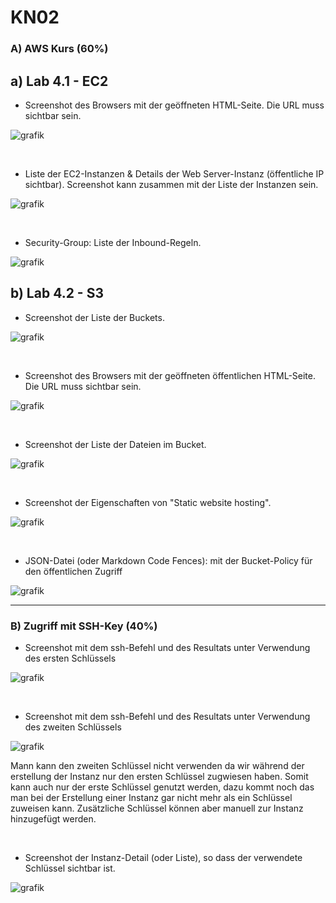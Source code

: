# KN02

### A) AWS Kurs (60%)

## a) Lab 4.1 - EC2

- Screenshot des Browsers mit der geöffneten HTML-Seite. Die URL muss sichtbar sein.
  
![grafik](https://github.com/user-attachments/assets/68368f24-0c37-4740-a4de-297ccecb45d5)

<br/>

- Liste der EC2-Instanzen & Details der Web Server-Instanz (öffentliche IP sichtbar). Screenshot kann zusammen mit der Liste der Instanzen sein.
  
![grafik](https://github.com/user-attachments/assets/5a64cb61-f1a8-4078-9840-170b734ce8ae)

<br/>

- Security-Group: Liste der Inbound-Regeln.
  
![grafik](https://github.com/user-attachments/assets/289c0bf9-94bf-430a-a881-02163f2f19d8)


## b) Lab 4.2 - S3

- Screenshot der Liste der Buckets.

![grafik](https://github.com/user-attachments/assets/140e493d-102a-4137-bc08-f8e39fbe98fb)

<br/>

- Screenshot des Browsers mit der geöffneten öffentlichen HTML-Seite. Die URL muss sichtbar sein.

![grafik](https://github.com/user-attachments/assets/4b12a68d-b3b4-437b-b66b-9f32c0ef5fb0)

<br/>
 
- Screenshot der Liste der Dateien im Bucket.

![grafik](https://github.com/user-attachments/assets/76fc759c-a210-460f-acb1-b1705e2a1ed9)

<br/>
  
- Screenshot der Eigenschaften von "Static website hosting".

![grafik](https://github.com/user-attachments/assets/46f22cbb-2817-4fe4-9f21-545cc7dc5fd4)

<br/>
  
- JSON-Datei (oder Markdown Code Fences): mit der Bucket-Policy für den öffentlichen Zugriff

![grafik](https://github.com/user-attachments/assets/43ff3afe-bf0a-4e52-92e6-42c6b61bc4ff)

---

### B) Zugriff mit SSH-Key (40%)

- Screenshot mit dem ssh-Befehl und des Resultats unter Verwendung des ersten Schlüssels

![grafik](https://github.com/user-attachments/assets/e0e645fc-819f-497b-ac1c-01a53c455469)

<br/>

- Screenshot mit dem ssh-Befehl und des Resultats unter Verwendung des zweiten Schlüssels

![grafik](https://github.com/user-attachments/assets/704ca59e-c680-42b5-8a9f-0771843eb520)

Mann kann den zweiten Schlüssel nicht verwenden da wir während der erstellung der Instanz nur den ersten Schlüssel zugwiesen haben. Somit kann auch nur der erste Schlüssel genutzt werden, dazu kommt noch das man bei der Erstellung einer Instanz gar nicht mehr als ein Schlüssel zuweisen kann. Zusätzliche Schlüssel können aber manuell zur Instanz hinzugefügt werden.

<br/>

- Screenshot der Instanz-Detail (oder Liste), so dass der verwendete Schlüssel sichtbar ist.

![grafik](https://github.com/user-attachments/assets/887d3d52-3dad-46ec-8aa7-9f655b975ec5)
